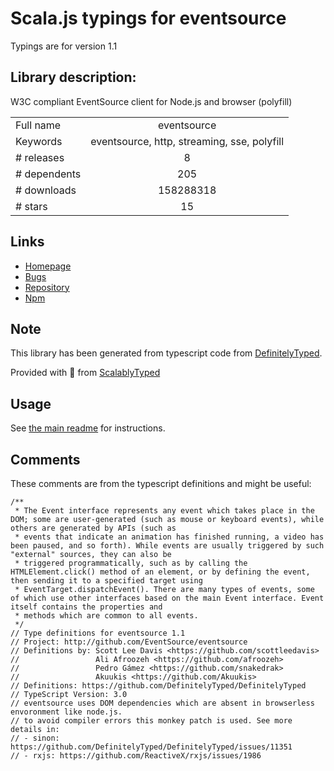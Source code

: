 
# Scala.js typings for eventsource

Typings are for version 1.1

## Library description:
W3C compliant EventSource client for Node.js and browser (polyfill)

|                    |                 |
| ------------------ | :-------------: |
| Full name          | eventsource |
| Keywords           | eventsource, http, streaming, sse, polyfill |
| # releases         | 8 |
| # dependents       | 205 |
| # downloads        | 158288318 |
| # stars            | 15 |

## Links
- [Homepage](http://github.com/EventSource/eventsource)
- [Bugs](http://github.com/EventSource/eventsource/issues)
- [Repository](https://github.com/EventSource/eventsource)
- [Npm](https://www.npmjs.com/package/eventsource)
    


## Note
This library has been generated from typescript code from [DefinitelyTyped](https://definitelytyped.org).

Provided with :purple_heart: from [ScalablyTyped](https://github.com/oyvindberg/ScalablyTyped)

## Usage
See [the main readme](../../readme.md) for instructions.

## Comments

These comments are from the typescript definitions and might be useful:
```
/**
 * The Event interface represents any event which takes place in the DOM; some are user-generated (such as mouse or keyboard events), while others are generated by APIs (such as
 * events that indicate an animation has finished running, a video has been paused, and so forth). While events are usually triggered by such "external" sources, they can also be
 * triggered programmatically, such as by calling the HTMLElement.click() method of an element, or by defining the event, then sending it to a specified target using
 * EventTarget.dispatchEvent(). There are many types of events, some of which use other interfaces based on the main Event interface. Event itself contains the properties and
 * methods which are common to all events.
 */
// Type definitions for eventsource 1.1
// Project: http://github.com/EventSource/eventsource
// Definitions by: Scott Lee Davis <https://github.com/scottleedavis>
//                 Ali Afroozeh <https://github.com/afroozeh>
//                 Pedro Gámez <https://github.com/snakedrak>
//                 Akuukis <https://github.com/Akuukis>
// Definitions: https://github.com/DefinitelyTyped/DefinitelyTyped
// TypeScript Version: 3.0
// eventsource uses DOM dependencies which are absent in browserless envoronment like node.js.
// to avoid compiler errors this monkey patch is used. See more details in:
// - sinon: https://github.com/DefinitelyTyped/DefinitelyTyped/issues/11351
// - rxjs: https://github.com/ReactiveX/rxjs/issues/1986

```

